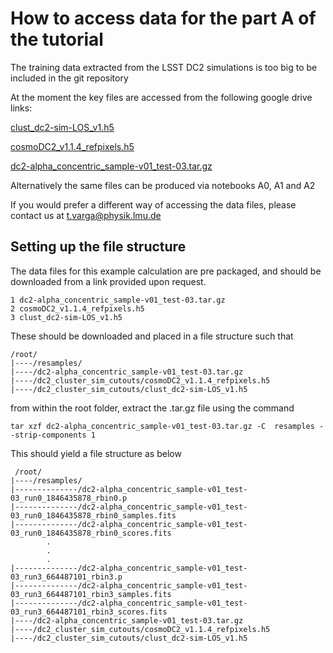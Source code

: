 # How to access data for the part A of the tutorial

The training data extracted from the LSST DC2 simulations is too big to be included in the git repository

At the moment the key files are accessed from the following google drive links:

[clust_dc2-sim-LOS_v1.h5](https://drive.google.com/file/d/1Zzm7PJm96xvtxfb1xqkip4w9SjVPV84J/view?usp=share_link)

[cosmoDC2_v1.1.4_refpixels.h5](https://drive.google.com/file/d/1v6k1V4kaDFfLE-qgWQbQ54x2D3BYCA5J/view?usp=share_link)

[dc2-alpha_concentric_sample-v01_test-03.tar.gz](https://drive.google.com/file/d/1Rwe-ZSkIvUMbTgGDiP3HLP0nC7fiQIhv/view?usp=sharing)

Alternatively the same files can be produced via notebooks A0, A1 and A2

If you would prefer a different way of accessing the data files, please contact us at t.varga@physik.lmu.de

## Setting up the file structure

The data files for this example calculation are pre packaged, and should be downloaded from a link provided upon request.

    1 dc2-alpha_concentric_sample-v01_test-03.tar.gz
    2 cosmoDC2_v1.1.4_refpixels.h5
    3 clust_dc2-sim-LOS_v1.h5
    
These should be downloaded and placed in a file structure such that

    /root/
    |----/resamples/ 
    |----/dc2-alpha_concentric_sample-v01_test-03.tar.gz
    |----/dc2_cluster_sim_cutouts/cosmoDC2_v1.1.4_refpixels.h5
    |----/dc2_cluster_sim_cutouts/clust_dc2-sim-LOS_v1.h5
    
from within the root folder, extract the .tar.gz file using the command

    tar xzf dc2-alpha_concentric_sample-v01_test-03.tar.gz -C  resamples --strip-components 1    
    
This should yield a file structure as below
 
     /root/
    |----/resamples/ 
    |--------------/dc2-alpha_concentric_sample-v01_test-03_run0_1846435878_rbin0.p
    |--------------/dc2-alpha_concentric_sample-v01_test-03_run0_1846435878_rbin0_samples.fits
    |--------------/dc2-alpha_concentric_sample-v01_test-03_run0_1846435878_rbin0_scores.fits
            .
            .
            .
    |--------------/dc2-alpha_concentric_sample-v01_test-03_run3_664487101_rbin3.p
    |--------------/dc2-alpha_concentric_sample-v01_test-03_run3_664487101_rbin3_samples.fits
    |--------------/dc2-alpha_concentric_sample-v01_test-03_run3_664487101_rbin3_scores.fits            
    |----/dc2-alpha_concentric_sample-v01_test-03.tar.gz
    |----/dc2_cluster_sim_cutouts/cosmoDC2_v1.1.4_refpixels.h5
    |----/dc2_cluster_sim_cutouts/clust_dc2-sim-LOS_v1.h5
